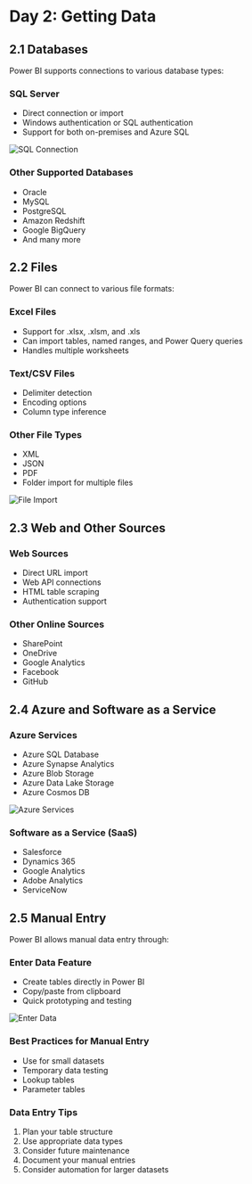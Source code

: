 # Day 2: Getting Data

## 2.1 Databases

Power BI supports connections to various database types:

### SQL Server
- Direct connection or import
- Windows authentication or SQL authentication
- Support for both on-premises and Azure SQL

![SQL Connection](https://learn.microsoft.com/en-us/power-bi/connect-data/media/desktop-connect-sql-database/connect-sql-database_1.png)

### Other Supported Databases
- Oracle
- MySQL
- PostgreSQL
- Amazon Redshift
- Google BigQuery
- And many more

## 2.2 Files

Power BI can connect to various file formats:

### Excel Files
- Support for .xlsx, .xlsm, and .xls
- Can import tables, named ranges, and Power Query queries
- Handles multiple worksheets

### Text/CSV Files
- Delimiter detection
- Encoding options
- Column type inference

### Other File Types
- XML
- JSON
- PDF
- Folder import for multiple files

![File Import](https://learn.microsoft.com/en-us/power-bi/connect-data/media/desktop-data-sources/data-sources-02.png)

## 2.3 Web and Other Sources

### Web Sources
- Direct URL import
- Web API connections
- HTML table scraping
- Authentication support

### Other Online Sources
- SharePoint
- OneDrive
- Google Analytics
- Facebook
- GitHub

## 2.4 Azure and Software as a Service

### Azure Services
- Azure SQL Database
- Azure Synapse Analytics
- Azure Blob Storage
- Azure Data Lake Storage
- Azure Cosmos DB

![Azure Services](https://learn.microsoft.com/en-us/power-bi/connect-data/media/service-azure-and-power-bi/azure-power-bi.png)

### Software as a Service (SaaS)
- Salesforce
- Dynamics 365
- Google Analytics
- Adobe Analytics
- ServiceNow

## 2.5 Manual Entry

Power BI allows manual data entry through:

### Enter Data Feature
- Create tables directly in Power BI
- Copy/paste from clipboard
- Quick prototyping and testing

![Enter Data](https://learn.microsoft.com/en-us/power-bi/connect-data/media/desktop-enter-data-directly-into-desktop/enter-data-directly_1.png)

### Best Practices for Manual Entry
- Use for small datasets
- Temporary data testing
- Lookup tables
- Parameter tables

### Data Entry Tips
1. Plan your table structure
2. Use appropriate data types
3. Consider future maintenance
4. Document your manual entries
5. Consider automation for larger datasets 